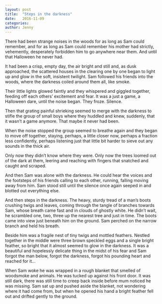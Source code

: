 ```yaml
---
layout: post
title:  "Steps in the darkness"
date:   2016-11-09
categories: 
author: Jenny
---
```


There had been strange noises in the woods for as long as Sam could remember, and for as long as Sam could remember his mother had strictly, vehemently, desperately forbidden him to go anywhere near them. And until that Halloween he never had.
 
It had been a crisp, empty day, the air bright and still and, as dusk approached, the scattered houses in the clearing one by one began to light up and glow in the soft, insistent twilight. Sam followed his friends into the woods, where the darkness coiled around them all, like smoke.
 
Their little lights glowed faintly and they whispered and giggled together, feeding off each others’  excitement and fear. It was a just a game, a Halloween dare, until the noise began. They froze. Silence.
 
Then that grating painful shrieking seemed to merge with the darkness to stifle the group of small boys where they huddled and knew, suddenly, that it wasn’t a game anymore. That maybe it never had been.
 
When the noise stopped the group seemed to breathe again and they began to move off together, staying, perhaps, a little closer now, perhaps a fraction less confidently, perhaps listening just that little bit harder to sieve out any sounds in the thick air.
 
Only now they didn’t know where they were. Only now the trees loomed out of the dark at them, leering and reaching with fingers that snatched and caught and scraped.
 
And then Sam was alone with the darkness. He could hear the voices and the footsteps of his friends calling to each other, running, falling moving away from him. Sam stood still until the silence once again seeped in and blotted out everything else.
 
And then steps in the darkness. The heavy, sturdy tread of a man’s boots crushing twigs and leaves, coming through the tangle of branches towards Sam, whose breath came fast and in clouds of ghostly white. He didn’t wait, he scrambled one, two, three up the nearest tree and just in time. The boots came into view just beneath him on the ground. Sam perched on the narrow branch and held his breath.
 
Beside him was a fragile nest of tiny twigs and mottled feathers. Nestled together in the middle were three brown speckled eggs and a single bright feather, so bright that it almost seemed to glow in the darkness. It was a beautiful and hopelessly delicate thing in the midst of his fear and Sam forgot the man below, forgot the darkness, forgot his pounding heart and reached for it...
 
When Sam woke he was wrapped in a rough blanket that smelled of woodsmoke and animals. He was tucked up against his front door. It was still dark, there was still time to creep back inside before mum noticed he was missing. Sam sat up and pushed aside the blanket, not wondering where it had come from, but when he opened his hand a bright feather fell out and drifted gently to the ground.